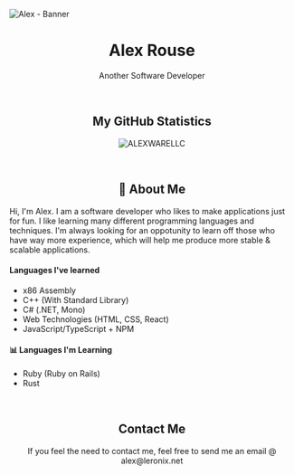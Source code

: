 ![Alex - Banner](https://github.com/ALEXWARELLC/ALEXWARELLC/assets/123724383/d5a9d012-47dd-49eb-bf4d-2536fca60380)
<div align='center'>
  <h1>Alex Rouse</h1>
  <p>Another Software Developer</p>
</div>

<br />

<div align='center'>
  <h2>My GitHub Statistics</h2>
  
  ![ALEXWARELLC](https://github-readme-stats.vercel.app/api?username=iamalexrouse&show_icons=true&theme=transparent)
</div>

<br />

<div align='center'>
  <h2>👋 About Me</h2>
</div>
<div>
  <p>Hi, I'm Alex. I am a software developer who likes to make applications just for fun. I like learning many different programming languages and techniques. I'm always looking for an oppotunity to learn off those who have way more experience, which will help me produce more stable & scalable applications.</p>
  <h4>Languages I've learned</h4>
  <ul>
    <li>x86 Assembly</li>
    <li>C++ (With Standard Library)</li>
    <li>C# (.NET, Mono)</li>
    <li>Web Technologies (HTML, CSS, React)</li>
    <li>JavaScript/TypeScript + NPM</li>
  </ul>

  <h4>📊 Languages I'm Learning</h4>
  <ul>
    <li>Ruby (Ruby on Rails)</li>
    <li>Rust</li>
  </ul>
  
</div>

<br/>

<div align='center'>
  <h2>Contact Me</h2>
  <p>If you feel the need to contact me, feel free to send me an email @ alex@leronix.net</p>
</div>
